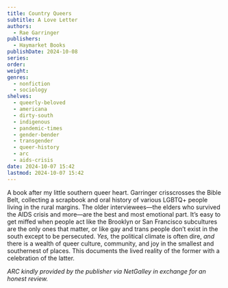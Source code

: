 ```yaml
---
title: Country Queers
subtitle: A Love Letter
authors:
  - Rae Garringer
publishers:
  - Haymarket Books
publishDate: 2024-10-08
series: 
order: 
weight: 
genres:
  - nonfiction
  - sociology
shelves:
  - queerly-beloved
  - americana
  - dirty-south
  - indigenous
  - pandemic-times
  - gender-bender
  - transgender
  - queer-history
  - arc
  - aids-crisis
date: 2024-10-07 15:42
lastmod: 2024-10-07 15:42
---
```

A book after my little southern queer heart. Garringer crisscrosses the Bible Belt, collecting a scrapbook and oral history of various LGBTQ+ people living in the rural margins. The older interviewees—the elders who survived the AIDS crisis and more—are the best and most emotional part. It’s easy to get miffed when people act like the Brooklyn or San Francisco subcultures are the only ones that matter, or like gay and trans people don’t exist in the south except to be persecuted. *Yes,* the political climate is often dire, *and* there is a wealth of queer culture, community, and joy in the smallest and southernest of places. This documents the lived reality of the former with a celebration of the latter. 

*ARC kindly provided by the publisher via NetGalley in exchange for an honest review.*